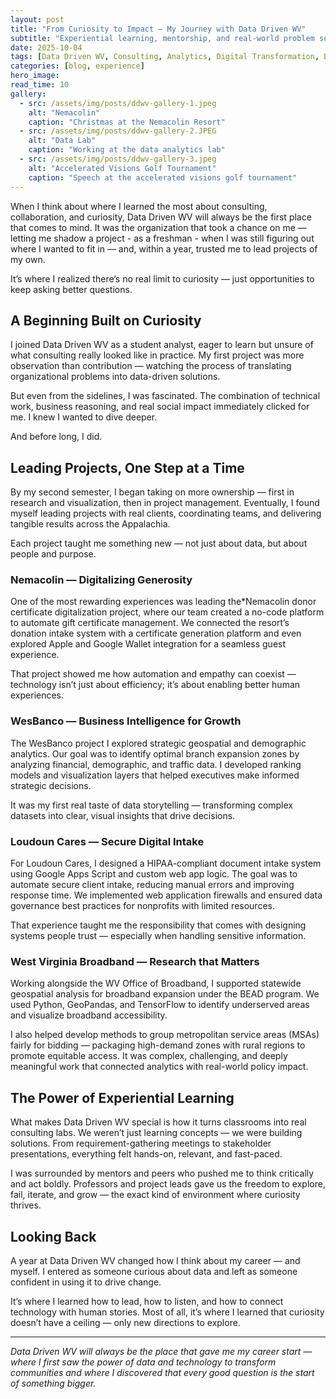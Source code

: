 ```yaml
---
layout: post
title: "From Curiosity to Impact — My Journey with Data Driven WV"
subtitle: "Experiential learning, mentorship, and real-world problem solving through data and technology"
date: 2025-10-04
tags: [Data Driven WV, Consulting, Analytics, Digital Transformation, Experiential Learning]
categories: [blog, experience]
hero_image: 
read_time: 10
gallery:
  - src: /assets/img/posts/ddwv-gallery-1.jpeg
    alt: "Nemacolin"
    caption: "Christmas at the Nemacolin Resort"
  - src: /assets/img/posts/ddwv-gallery-2.JPEG
    alt: "Data Lab"
    caption: "Working at the data analytics lab"
  - src: /assets/img/posts/ddwv-gallery-3.jpeg
    alt: "Accelerated Visions Golf Tournament"
    caption: "Speech at the accelerated visions golf tournament"
---
```


When I think about where I learned the most about consulting, collaboration, and curiosity, Data Driven WV will always be the first place that comes to mind. It was the organization that took a chance on me — letting me shadow a project - as a freshman - when I was still figuring out where I wanted to fit in — and, within a year, trusted me to lead projects of my own.

It’s where I realized there’s no real limit to curiosity — just opportunities to keep asking better questions.

## A Beginning Built on Curiosity  

I joined Data Driven WV as a student analyst, eager to learn but unsure of what consulting really looked like in practice. My first project was more observation than contribution — watching the process of translating organizational problems into data-driven solutions.  

But even from the sidelines, I was fascinated. The combination of technical work, business reasoning, and real social impact immediately clicked for me. I knew I wanted to dive deeper.  

And before long, I did.

## Leading Projects, One Step at a Time  

By my second semester, I began taking on more ownership — first in research and visualization, then in project management. Eventually, I found myself leading projects with real clients, coordinating teams, and delivering tangible results across the Appalachia.

Each project taught me something new — not just about data, but about people and purpose.

### Nemacolin — Digitalizing Generosity  

One of the most rewarding experiences was leading the*Nemacolin donor certificate digitalization project, where our team created a no-code platform to automate gift certificate management. We connected the resort’s donation intake system with a certificate generation platform and even explored Apple and Google Wallet integration for a seamless guest experience.  

That project showed me how automation and empathy can coexist — technology isn’t just about efficiency; it’s about enabling better human experiences.

### WesBanco — Business Intelligence for Growth  

The WesBanco project I explored strategic geospatial and demographic analytics. Our goal was to identify optimal branch expansion zones by analyzing financial, demographic, and traffic data. I developed ranking models and visualization layers that helped executives make informed strategic decisions.  

It was my first real taste of data storytelling — transforming complex datasets into clear, visual insights that drive decisions.

### Loudoun Cares — Secure Digital Intake  

For Loudoun Cares, I designed a HIPAA-compliant document intake system using Google Apps Script and custom web app logic. The goal was to automate secure client intake, reducing manual errors and improving response time. We implemented web application firewalls and ensured data governance best practices for nonprofits with limited resources.  

That experience taught me the responsibility that comes with designing systems people trust — especially when handling sensitive information.

### West Virginia Broadband — Research that Matters  

Working alongside the WV Office of Broadband, I supported statewide geospatial analysis for broadband expansion under the BEAD program. We used Python, GeoPandas, and TensorFlow to identify underserved areas and visualize broadband accessibility.  

I also helped develop methods to group metropolitan service areas (MSAs) fairly for bidding — packaging high-demand zones with rural regions to promote equitable access. It was complex, challenging, and deeply meaningful work that connected analytics with real-world policy impact.

## The Power of Experiential Learning  

What makes Data Driven WV special is how it turns classrooms into real consulting labs. We weren’t just learning concepts — we were building solutions. From requirement-gathering meetings to stakeholder presentations, everything felt hands-on, relevant, and fast-paced.  

I was surrounded by mentors and peers who pushed me to think critically and act boldly. Professors and project leads gave us the freedom to explore, fail, iterate, and grow — the exact kind of environment where curiosity thrives.

## Looking Back  

A year at Data Driven WV changed how I think about my career — and myself. I entered as someone curious about data and left as someone confident in using it to drive change.  

It’s where I learned how to lead, how to listen, and how to connect technology with human stories. Most of all, it’s where I learned that curiosity doesn’t have a ceiling — only new directions to explore.  

---

*Data Driven WV will always be the place that gave me my career start — where I first saw the power of data and technology to transform communities and where I discovered that every good question is the start of something bigger.*
